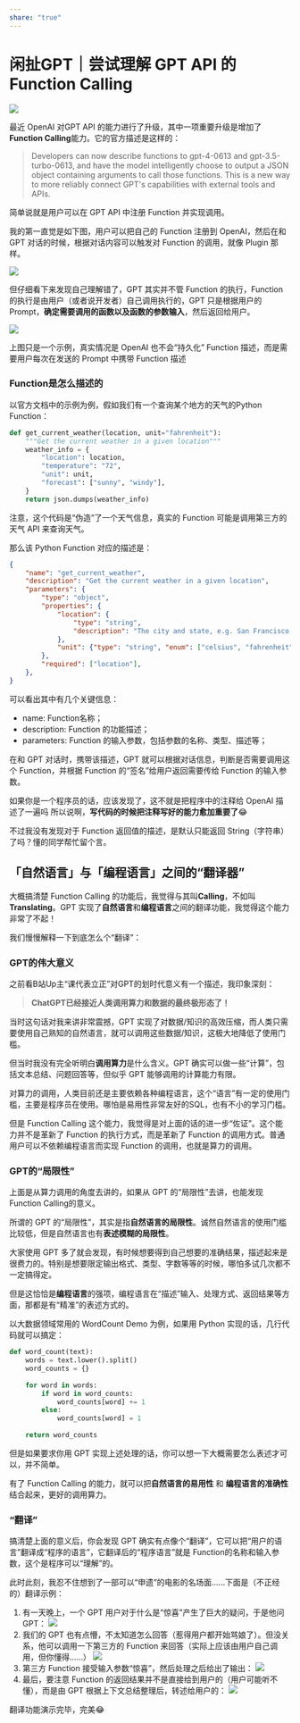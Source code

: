 ```yaml
---
share: "true"
---
```

# 闲扯GPT｜尝试理解 GPT API 的Function Calling

![](16869654177398.jpg)

最近 OpenAI 对GPT API 的能力进行了升级，其中一项重要升级是增加了**Function Calling**能力。它的官方描述是这样的：

> Developers can now describe functions to gpt-4-0613 and gpt-3.5-turbo-0613, and have the model intelligently choose to output a JSON object containing arguments to call those functions. This is a new way to more reliably connect GPT's capabilities with external tools and APIs.

简单说就是用户可以在 GPT API 中注册 Function 并实现调用。

我的第一直觉是如下图，用户可以把自己的 Function 注册到 OpenAI，然后在和 GPT 对话的时候，根据对话内容可以触发对 Function 的调用，就像 Plugin 那样。

![](16869728761577.jpg)


但仔细看下来发现自己理解错了，GPT 其实并不管 Function 的执行，Function 的执行是由用户（或者说开发者）自己调用执行的，GPT 只是根据用户的 Prompt，**确定需要调用的函数以及函数的参数输入**，然后返回给用户。

![](16869735489610.jpg)

上图只是一个示例，真实情况是 OpenAI 也不会“持久化” Function 描述，而是需要用户每次在发送的 Prompt 中携带 Function 描述

### Function是怎么描述的
以官方文档中的示例为例，假如我们有一个查询某个地方的天气的Python Function：
```python
def get_current_weather(location, unit="fahrenheit"):
    """Get the current weather in a given location"""
    weather_info = {
        "location": location,
        "temperature": "72",
        "unit": unit,
        "forecast": ["sunny", "windy"],
    }
    return json.dumps(weather_info)
```
注意，这个代码是“伪造”了一个天气信息，真实的 Function 可能是调用第三方的天气 API 来查询天气。

那么该 Python Function 对应的描述是：
```JSON
{
    "name": "get_current_weather",
    "description": "Get the current weather in a given location",
    "parameters": {
        "type": "object",
        "properties": {
            "location": {
                "type": "string",
                "description": "The city and state, e.g. San Francisco, CA",
            },
            "unit": {"type": "string", "enum": ["celsius", "fahrenheit"]},
        },
        "required": ["location"],
    },
}
```

可以看出其中有几个关键信息：

- name:  Function名称；
- description: Function 的功能描述； 
- parameters: Function 的输入参数，包括参数的名称、类型、描述等；

在和 GPT 对话时，携带该描述，GPT 就可以根据对话信息，判断是否需要调用这个 Function，并根据 Function 的“签名”给用户返回需要传给 Function 的输入参数。

如果你是一个程序员的话，应该发现了，这不就是把程序中的注释给 OpenAI 描述了一遍吗
所以说啊，**写代码的时候把注释写好的能力愈加重要了**😂

不过我没有发现对于 Function 返回值的描述，是默认只能返回 String（字符串）了吗？懂的同学帮忙留个言。

## 「自然语言」与「编程语言」之间的“翻译器”

大概搞清楚 Function Calling 的功能后，我觉得与其叫**Calling**，不如叫**Translating**。GPT 实现了**自然语言**和**编程语言**之间的翻译功能，我觉得这个能力非常了不起！

我们慢慢解释一下到底怎么个“翻译”：

### GPT的伟大意义

之前看B站Up主“课代表立正”对GPT的划时代意义有一个描述，我印象深刻：

> **ChatGPT已经接近人类调用算力和数据的最终极形态了！**

当时这句话对我来讲非常震撼，GPT 实现了对数据/知识的高效压缩，而人类只需要使用自己熟知的自然语言，就可以调用这些数据/知识，这极大地降低了使用门槛。

但当时我没有完全听明白**调用算力**是什么含义。GPT 确实可以做一些“计算”，包括文本总结、问题回答等，但似乎 GPT 能够调用的计算能力有限。

对算力的调用，人类目前还是主要依赖各种编程语言，这个“语言”有一定的使用门槛，主要是程序员在使用。哪怕是易用性非常友好的SQL，也有不小的学习门槛。

但是 Function Calling 这个能力，我觉得是对上面的话的进一步“佐证”。这个能力并不是革新了 Function 的执行方式，而是革新了 Function 的调用方式。普通用户可以不依赖编程语言而实现 Function 的调用，也就是算力的调用。

### GPT的“局限性”
上面是从算力调用的角度去讲的，如果从 GPT 的“局限性”去讲，也能发现 Function Calling的意义。

所谓的 GPT 的“局限性”，其实是指**自然语言的局限性**。诚然自然语言的使用门槛比较低，但是自然语言也有**表述模糊的局限性**。

大家使用 GPT 多了就会发现，有时候想要得到自己想要的准确结果，描述起来是很费力的。特别是想要限定输出格式、类型、字数等等的时候，哪怕多试几次都不一定搞得定。

但是这恰恰是**编程语言**的强项，编程语言在“描述”输入、处理方式、返回结果等方面，那都是有“精准”的表述方式的。

以大数据领域常用的 WordCount Demo 为例，如果用 Python 实现的话，几行代码就可以搞定：

```python
def word_count(text):
    words = text.lower().split()
    word_counts = {}
    
    for word in words:
        if word in word_counts:
            word_counts[word] += 1
        else:
            word_counts[word] = 1
    
    return word_counts
```

但是如果要求你用 GPT 实现上述处理的话，你可以想一下大概需要怎么表述才可以，并不简单。

有了 Function Calling 的能力，就可以把**自然语言的易用性** 和 **编程语言的准确性** 结合起来，更好的调用算力。

### “翻译”

搞清楚上面的意义后，你会发现 GPT 确实有点像个“翻译”，它可以把“用户的语言”翻译成“程序的语言”，它翻译后的“程序语言”就是 Function的名称和输入参数，这个是程序可以“理解”的。

此时此刻，我忍不住想到了一部可以“申遗”的电影的名场面……下面是（不正经的）翻译示例：

1. 有一天晚上，一个 GPT 用户对于什么是“惊喜”产生了巨大的疑问，于是他问 GPT：
     ![](16869771829633.jpg)
2. 我们的 GPT 也有点懵，不太知道怎么回答（惹得用户都开始骂娘了）。但没关系，他可以调用一下第三方的 Function 来回答（实际上应该由用户自己调用，但你懂得……）
    ![](16869774098296.jpg)
3. 第三方 Function 接受输入参数“惊喜”，然后处理之后给出了输出：
    ![](16869775266019.jpg)
4. 最后，要注意 Function 的返回结果并不是直接给到用户的（用户可能听不懂），而是由 GPT 根据上下文总结整理后，转述给用户的：
    ![](16869777880704.jpg)

翻译功能演示完毕，完美😂
